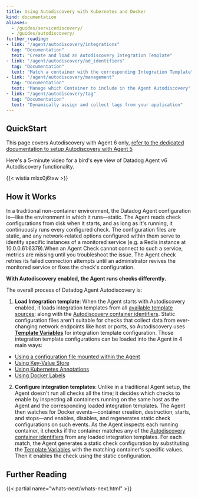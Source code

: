```yaml
---
title: Using Autodiscovery with Kubernetes and Docker
kind: documentation
aliases:
  - /guides/servicediscovery/
  - /guides/autodiscovery/
further_reading:
- link: "/agent/autodiscovery/integrations"
  tag: "Documentation"
  text: "Create and load an Autodiscovery Integration Template"
- link: "/agent/autodiscovery/ad_identifiers"
  tag: "Documentation"
  text: "Match a container with the corresponding Integration Template"
- link: "/agent/autodiscovery/management"
  tag: "Documentation"
  text: "Manage which Container to include in the Agent Autodiscovery"
- link: "/agent/autodiscovery/tag"
  tag: "Documentation"
  text: "Dynamically assign and collect tags from your application"
---
```


## QuickStart

This page covers Autodiscovery with Agent 6 only, [refer to the dedicated documentation to setup Autodiscovery with Agent 5][1]

Here's a 5-minute video for a bird's eye view of Datadog Agent v6 Autodiscovery functionality.

{{< wistia mlxx0j6txw >}}

## How it Works

In a traditional non-container environment, the Datadog Agent configuration is&mdash;like the environment in which it runs&mdash;static. The Agent reads check configurations from disk when it starts, and as long as it's running, it continuously runs every configured check.
The configuration files are static, and any network-related options configured within them serve to identify specific instances of a monitored service (e.g. a Redis instance at 10.0.0.61:6379).When an Agent Check cannot connect to such a service, metrics are missing until you troubleshoot the issue. The Agent check retries its failed connection attempts until an administrator revives the monitored service or fixes the check's configuration.

**With Autodiscovery enabled, the Agent runs checks differently.**

The overall process of Datadog Agent Autodiscovery is:

1. **Load Integration template**: When the Agent starts with Autodiscovery enabled, it loads integration templates from all [available template sources][2]; along with the [Autodiscovery container identifiers][3]. Static configuration files aren't suitable for checks that collect data from ever-changing network endpoints like host or ports, so Autodiscovery uses [**Template Variables**][4] for integration template configuration. Those integration template configurations can be loaded into the Agent in 4 main ways:

  * [Using a configuration file mounted within the Agent][5]
  * [Using Key-Value Store][6]
  * [Using Kubernetes Annotations][7]
  * [Using Docker Labels][8]

2. **Configure integration templates**: Unlike in a traditional Agent setup, the Agent doesn't run all checks all the time; it decides which checks to enable by inspecting all containers running on the same host as the Agent and the corresponding loaded integration templates. The Agent then watches for Docker events&mdash;container creation, destruction, starts, and stops&mdash;and enables, disables, and regenerates static check configurations on such events. As the Agent inspects each running container, it checks if the container matches any of the [Autodiscovery container identifiers][3] from any loaded integration templates. For each match, the Agent generates a static check configuration by substituting the [Template Variables][9] with the matching container's specific values. Then it enables the check using the static configuration.

## Further Reading

{{< partial name="whats-next/whats-next.html" >}}

[1]: /agent/faq/agent-5-autodiscovery
[2]: /agent/autodiscovery/integrations
[3]: /agent/autodiscovery/ad_identifiers
[4]: /agent/autodiscovery/template_variables
[5]: /agent/autodiscovery/integrations/?tab=file#configuration
[6]: /agent/autodiscovery/integrations/?tab=keyvaluestore#configuration
[7]: /agent/autodiscovery/integrations/?tab=kubernetespodannotations#configuration
[8]: /agent/autodiscovery/integrations/?tab=dockerlabel#configuration
[9]: /agent/autodiscovery/template_variables
